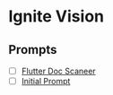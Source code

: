# Ignite Vision

## Prompts
- [ ] [Flutter Doc Scaneer](./flutter-doc-scanner.md)
- [ ] [Initial Prompt](./start.md)
